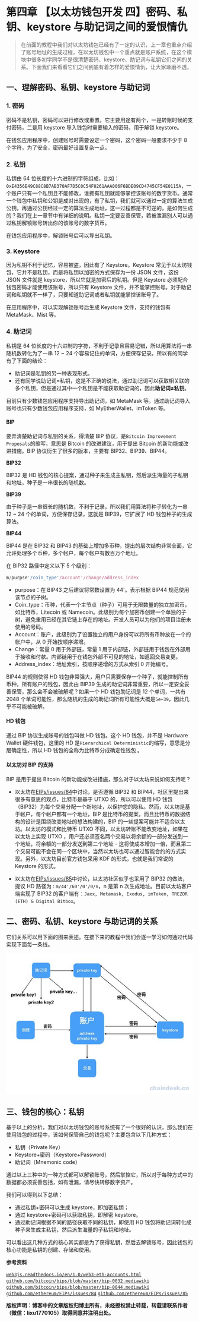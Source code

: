 # 第四章 【以太坊钱包开发 四】密码、私钥、keystore 与助记词之间的爱恨情仇

> 在前面的教程中我们对以太坊钱包已经有了一定的认识，上一章也重点介绍了账号地址的生成过程，在以太坊钱包中一个重点就是账户系统，在这个模块中很多初学同学不是很清楚密码、keystore、助记词与私钥它们之间的关系。下面我们来看看它们之间到底有着怎样的爱恨情仇，让大家琢磨不透。

## 一、理解密码、私钥、keystore 与助记词

### 1\. 密码

密码不是私钥，密码可以进行修改或重置。它主要用途有两个，一是转账时候的支付密码，二是用 keystore 导入钱包时需要输入的密码，用于解锁 keystore。

在钱包应用程序中，创建账号时需要设定一个密码，这个密码一般要求不少于 8 个字符，为了安全，密码最好设置复杂一点。

### 2\. 私钥

私钥由 64 位长度的十六进制的字符组成，比如：`0xE4356E49C88C8B7AB370AF7D5C0C54F0261AAA006F6BDE09CD4745CF54E0115A`，一个账户只有一个私钥且不能修改，谁拥有私钥就能够掌控该账号的数字货币。通常一个钱包中私钥和公钥是成对出现的，有了私钥，我们就可以通过一定的算法生成公钥，再通过公钥经过一定的算法生成地址，这一过程都是不可逆的，是如何生成的？我们在上一章节中有详细的说明。私钥一定要妥善保管，若被泄漏别人可以通过私钥解锁账号转出你的该账号的数字货币。

在钱包应用程序中，解锁账号后可以导出私钥。

### 3\. Keystore

因为私钥不利于记忆，容易被盗，因此有了 Keystore。Keystore 常见于以太坊钱包，它并不是私钥，而是将私钥以加密的方式保存为一份 JSON 文件，这份 JSON 文件就是 keystore，所以它就是加密后的私钥。但是 Keystore 必须配合钱包密码才能使用该账号，所以只有 Keystore 文件，并不能掌控账号。对于助记词和私钥就不一样了，只要知道助记词或者私钥就能掌控该账号了。

在应用程序中，可以实现解锁账号后生成 Keystore 文件，支持的钱包有 MetaMask、Mist 等。

### 4\. 助记词

私钥是 64 位长度的十六进制的字符，不利于记录且容易记错，所以用算法将一串随机数转化为了一串 12 ~ 24 个容易记住的单词，方便保存记录。所以有的同学有了下面的结论：

*   助记词是私钥的另一种表现形式。
*   还有同学说助记词=私钥，这是不正确的说法，通过助记词可以获取相关联的多个私钥，但是通过其中一个私钥是不能获取助记词的，因此**助记词≠私钥**。

目前只有少数钱包应用程序支持导出助记词，如 MetaMask 等。通过助记词导入账号也只有少数钱包应用程序支持，如 MyEtherWallet、imToken 等。

#### BIP

要弄清楚助记词与私钥的关系，得清楚 BIP 协议，是`Bitcoin Improvement Proposals`的缩写，意思是 Bitcoin 的改进建议，用于提出 Bitcoin 的新功能或改进措施。BIP 协议衍生了很多的版本，主要有 BIP32、BIP39、BIP44。

**BIP32**

BIP32 是 HD 钱包的核心提案，通过种子来生成主私钥，然后派生海量的子私钥和地址，种子是一串很长的随机数。

**BIP39**

由于种子是一串很长的随机数，不利于记录，所以我们用算法将种子转化为一串 12 ~ 24 个的单词，方便保存记录，这就是 BIP39，它扩展了 HD 钱包种子的生成算法。

**BIP44**

BIP44 是在 BIP32 和 BIP43 的基础上增加多币种，提出的层次结构非常全面，它允许处理多个币种，多个帐户，每个帐户有数百万个地址。

在 BIP32 路径中定义以下 5 个级别：

```js
m/purpse'/coin_type'/account'/change/address_index
```

*   purpose：在 BIP43 之后建议将常数设置为 44'。表示根据 BIP44 规范使用该节点的子树。
*   Coin_type：币种，代表一个主节点（种子）可用于无限数量的独立加密币，如比特币，Litecoin 或 Namecoin。此级别为每个加密币创建一个单独的子树，避免重用已经在其它链上存在的地址。开发人员可以为他们的项目注册未使用的号码。
*   Account：账户，此级别为了设置独立的用户身份可以将所有币种放在一个的帐户中，从 0 开始按顺序递增。
*   Change：常量 0 用于外部链，常量 1 用于内部链，外部链用于钱包在外部用于接收和付款。内部链用于在钱包外部不可见的地址，如返回交易变更。
*   Address_index：地址索引，按顺序递增的方式从索引 0 开始编号。

BIP44 的规则使得 HD 钱包非常强大，用户只需要保存一个种子，就能控制所有币种，所有账户的钱包，因此由 BIP39 生成的助记词非常重要，所以一定安全妥善保管，那么会不会被破解呢？如果一个 HD 钱包助记词是 12 个单词，一共有 2048 个单词可能性，那么随机的生成的助记词所有可能性大概是`5e+39`，因此几乎不可能被破解。

#### HD 钱包

通过 BIP 协议生成账号的钱包叫做 HD 钱包。这个 HD 钱包，并不是 Hardware Wallet 硬件钱包，这里的 HD 是`Hierarchical Deterministic`的缩写，意思是分层确定性，所以 HD 钱包的全称为比特币分成确定性钱包 。

#### 以太坊对 BIP 的支持

BIP 是用于提出 Bitcoin 的新功能或改进措施，那么对于以太坊来说如何支持呢？

*   以太坊在[EIPs/issues/84](https://github.com/ethereum/EIPs/issues/84)中讨论，是否遵循 BIP32 和 BIP44，社区里提出来很多有意思的观点，比特币是基于 UTXO 的，所以可以使用 HD 钱包（BIP32）为每个交易分配一个新地址，以保护您的隐私。然而，以太坊是基于帐户，每个帐户都有一个地址，BIP 是比特币的提案，而且比特币的数据结构的设计是围绕改变地址的想法构建的，BIP 的一些提案可能并不适合以太坊。以太坊的模式和比特币 UTXO 不同，以太坊转账不能改变地址，如果在以太坊上实现 UTXO ，用户还必须签名两个交易以将余额的一部分发送到一个地址，将余额的一部分发送到第二个地址 - 这将使成本增加一倍，而且第二个交易可能不会在同一个区块中，当然以太坊也可以通过智能合约的方式实现。另外，以太坊目前官方钱包采用 KDF 的形式，也就是我们常说的 Keystore 的形式。

*   以太坊在[EIPs/issues/85](https://github.com/ethereum/EIPs/issues/85)中讨论，以太坊社区似乎也采用了 BIP32 的做法，提议 HD 路径为 : `m/44'/60'/0'/0/n`，n 是第 n 次生成地址。目前以太坊客户端实现了 BIP32 的客户端有：`Jaxx, Metamask, Exodus, imToken, TREZOR (ETH) & Digital Bitbox`。

## 二、密码、私钥、keystore 与助记词的关系

它们关系可以用下面的图来表述。在接下来的教程中我们会逐一学习如何通过代码实现下面每一条线。

![钱包账户](img/85fe6065a24ae32f55e55b821921bcf9.jpg)

## 三、钱包的核心：私钥

基于以上的分析，我们对以太坊钱包的账号系统有了一个很好的认识，那么我们在使用钱包的过程中，该如何保管自己的钱包呢？主要包含以下几种方式：

*   私钥（Private Key）
*   Keystore+密码（Keystore+Password）
*   助记词（Mnemonic code）

通过以上三种中的一种方式都可以解锁账号，然后掌控它，所以对于每种方式中的数据都必须妥善包括，如有泄漏，请尽快转移数字资产。

我们可以得到以下总结：

*   通过私钥+密码可以生成 keystore，即加密私钥；
*   通过 keystore+密码可以获取私钥，即解密 keystore。
*   通过助记词根据不同的路径获取不同的私钥，即使用 HD 钱包将助记词转化成种子来生成主私钥，然后派生海量的子私钥和地址。

可以看出这几种方式的核心其实都是为了获得私钥，然后去解锁账号，因此钱包的核心功能是私钥的创建、存储和使用。

**参考资料**

[`web3js.readthedocs.io/en/1.0/web3-eth-accounts.html`](https://web3js.readthedocs.io/en/1.0/web3-eth-accounts.html) [`github.com/bitcoin/bips/blob/master/bip-0032.mediawiki`](https://github.com/bitcoin/bips/blob/master/bip-0032.mediawiki) [`github.com/bitcoin/bips/blob/master/bip-0044.mediawiki`](https://github.com/bitcoin/bips/blob/master/bip-0044.mediawiki) [`github.com/ethereum/EIPs/issues/84`](https://github.com/ethereum/EIPs/issues/84) [`github.com/ethereum/EIPs/issues/85`](https://github.com/ethereum/EIPs/issues/85)

**版权声明：博客中的文章版权归博主所有，未经授权禁止转载，转载请联系作者（微信：lixu1770105）取得同意并注明出处。**
